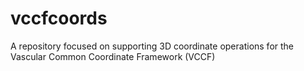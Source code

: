 # vccfcoords
A repository focused on supporting 3D coordinate operations for the Vascular Common Coordinate Framework (VCCF)
